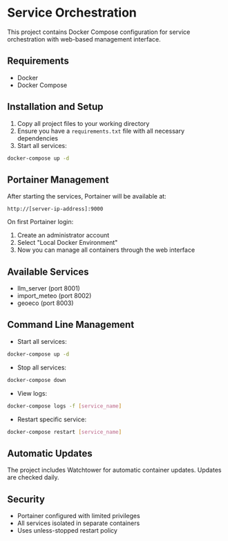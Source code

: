 # Service Orchestration

This project contains Docker Compose configuration for service orchestration with web-based management interface.

## Requirements

- Docker
- Docker Compose

## Installation and Setup

1. Copy all project files to your working directory
2. Ensure you have a `requirements.txt` file with all necessary dependencies
3. Start all services:

```bash
docker-compose up -d
```

## Portainer Management

After starting the services, Portainer will be available at:
```
http://[server-ip-address]:9000
```

On first Portainer login:
1. Create an administrator account
2. Select "Local Docker Environment"
3. Now you can manage all containers through the web interface

## Available Services

- llm_server (port 8001)
- import_meteo (port 8002)
- geoeco (port 8003)

## Command Line Management

- Start all services:
```bash
docker-compose up -d
```

- Stop all services:
```bash
docker-compose down
```

- View logs:
```bash
docker-compose logs -f [service_name]
```

- Restart specific service:
```bash
docker-compose restart [service_name]
```

## Automatic Updates

The project includes Watchtower for automatic container updates. Updates are checked daily.

## Security

- Portainer configured with limited privileges
- All services isolated in separate containers
- Uses unless-stopped restart policy 